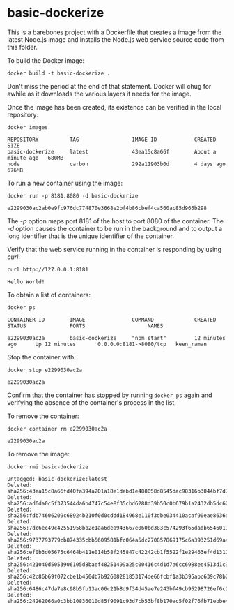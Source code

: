# basic-dockerize
This is a barebones project with a Dockerfile that creates a image from the latest Node.js image and installs the Node.js web service source code from this folder.

To build the Docker image:

`docker build -t basic-dockerize .`

Don't miss the period at the end of that statement. Docker will chug for awhile as it downloads the various layers it needs for the image.

Once the image has been created, its existence can be verified in the local repository:

```
docker images

REPOSITORY          TAG                 IMAGE ID            CREATED              SIZE
basic-dockerize     latest              43ea15c8a66f        About a minute ago   680MB
node                carbon              292a11903b0d        4 days ago           676MB
```

To run a new container using the image:

```
docker run -p 8181:8080 -d basic-dockerize

e2299030ac2ab0e9fc976dc774870e3668e2bf4b86cbef4ca560ac85d965b298
```

The *-p* option maps port 8181 of the host to port 8080 of the container. The *-d* option causes the container to be run in the background and to output a long identifier that is the unique identifier of the container.

Verify that the web service running in the container is responding by using *curl*:

```
curl http://127.0.0.1:8181

Hello World!
```

To obtain a list of containers:

```
docker ps

CONTAINER ID        IMAGE               COMMAND             CREATED             STATUS              PORTS                    NAMES

e2299030ac2a        basic-dockerize     "npm start"         12 minutes ago      Up 12 minutes       0.0.0.0:8181->8080/tcp   keen_raman
```

Stop the container with:

```
docker stop e2299030ac2a

e2299030ac2a
```

Confirm that the container has stopped by running `docker ps` again and verifying the absence of the container's process in the list.

To remove the container:

```
docker container rm e2299030ac2a

e2299030ac2a
```

To remove the image:

```
docker rmi basic-dockerize

Untagged: basic-dockerize:latest
Deleted: sha256:43ea15c8a66fd40fa394a201a18e1debd1e488058d8545dac98316b3044bf7d7
Deleted: sha256:ad6da0c5f373544da6b4747c54e8f35cbd6288d39b50c0b679b1a2432db5dc62
Deleted: sha256:fdb74606209c68924b210f0d0cddd184968e110f3dbe034410acaf90eae8636d
Deleted: sha256:7dc6ec49c42551958bb2e1aa6dea943667e060bd383c574293f65dadb6546011
Deleted: sha256:9737793779cb874335cbb5609581bfc064a5dc270857869175c6a393251d69a4
Deleted: sha256:ef0b3d05675c6464b411e014b58f245847c42242cb1f5522f1e29463ef4d1317
Deleted: sha256:421040d5053906105d8baef48251499a25c00416c4d1d7a6cc6988ee4513d1c9
Deleted: sha256:42c86b69f072cbe1b450db7b92608281853174de66fcbf1a3b395abc639c78b2
Deleted: sha256:6486c47da7e8c98b5fb13ac06c21b8d9f34d45ae7e243bf49cb95298726ef6c2
Deleted: sha256:24262066a0c3bb10836010d85f9091c93d7cb53bf8b170ac5f02f76fb71ebbe4
```

